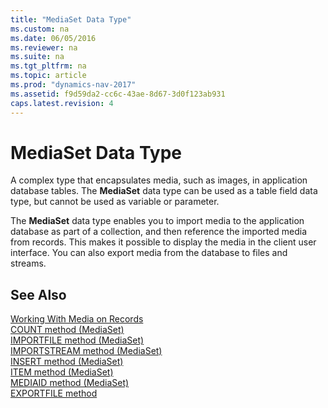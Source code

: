 ```yaml
---
title: "MediaSet Data Type"
ms.custom: na
ms.date: 06/05/2016
ms.reviewer: na
ms.suite: na
ms.tgt_pltfrm: na
ms.topic: article
ms.prod: "dynamics-nav-2017"
ms.assetid: f9d59da2-cc6c-43ae-8d67-3d0f123ab931
caps.latest.revision: 4
---
```

# MediaSet Data Type
A complex type that encapsulates media, such as images, in application database tables. The **MediaSet** data type can be used as a table field data type, but cannot be used as variable or parameter.  

The **MediaSet** data type enables you to import media to the application database as part of a collection, and then reference the imported media from records. This makes it possible to display the media in the client user interface. You can also export media from the database to files and streams.  

## See Also  
[Working With Media on Records](Working-With-Media-on-Records.md)  
[COUNT method \(MediaSet\)](../methods/devenv-COUNT-method-MediaSet.md)  
[IMPORTFILE method \(MediaSet\)](../methods/devenv-IMPORTFILE-method-MediaSet.md)   
[IMPORTSTREAM method \(MediaSet\)](../methods/devenv-IMPORTSTREAM-method-MediaSet.md)  
[INSERT method \(MediaSet\)](../methods/devenv-INSERT-method-MediaSet.md)  
[ITEM method \(MediaSet\)](../methods/devenv-ITEM-method-MediaSet.md)  
[MEDIAID method \(MediaSet\)](../methods/devenv-MEDIAID-method-MediaSet.md)  
[EXPORTFILE method](../methods/devenv-EXPORTFILE-method-MediaSet.md)  